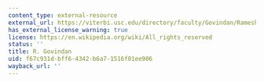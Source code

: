 ```yaml
---
content_type: external-resource
external_url: https://viterbi.usc.edu/directory/faculty/Govindan/Ramesh
has_external_license_warning: true
license: https://en.wikipedia.org/wiki/All_rights_reserved
status: ''
title: R. Govindan
uid: f67c931d-bff6-4342-b6a7-1516f01ee906
wayback_url: ''
---
```

